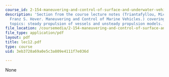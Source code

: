 ```yaml
---
course_id: 2-154-maneuvering-and-control-of-surface-and-underwater-vehicles-13-49-fall-2004
description: 'Section from the course lecture notes (Triantafyllou, Michael S., and
  Franz S. Hover. Maneuvering and Control of Marine Vehicles.) covering the following
  topics: steady propulsion of vessels and unsteady propulsion models.'
file_location: /coursemedia/2-154-maneuvering-and-control-of-surface-and-underwater-vehicles-13-49-fall-2004/3eb3728a69a0e5c3a809e4111f7e036d_lec12.pdf
file_type: application/pdf
layout: pdf
title: lec12.pdf
type: course
uid: 3eb3728a69a0e5c3a809e4111f7e036d

---
```

None